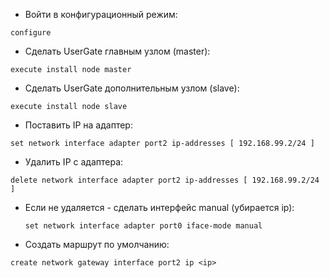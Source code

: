- Войти в конфигурационный режим:
```
configure
```
- Сделать UserGate главным узлом (master):
```
execute install node master
```
- Сделать UserGate дополнительным узлом (slave):
```
execute install node slave
```
- Поставить IP на адаптер:
```
set network interface adapter port2 ip-addresses [ 192.168.99.2/24 ]
```
- Удалить IP с адаптера:
```
delete network interface adapter port2 ip-addresses [ 192.168.99.2/24 ]
```
  - Если не удаляется - сделать интерфейс manual (убирается ip):
    ```
    set network interface adapter port0 iface-mode manual
    ```
- Создать маршрут по умолчанию:
```
create network gateway interface port2 ip <ip> 
```
